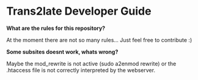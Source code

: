 Trans2late Developer Guide
==========

__What are the rules for this repository?__

At the moment there are not so many rules... Just feel free to contribute :)

__Some subsites doesnt work, whats wrong?__

Maybe the mod_rewrite is not active (sudo a2enmod rewrite) or the .htaccess file is not correctly
interpreted by the webserver.
